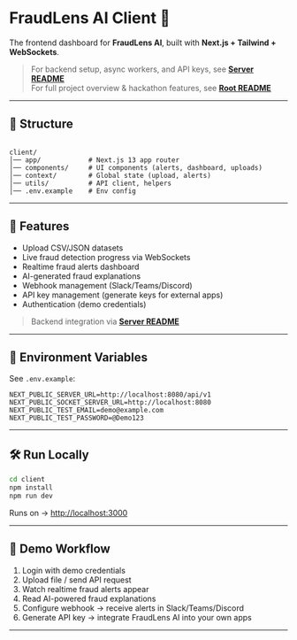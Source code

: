 
# FraudLens AI Client 🎨  

The frontend dashboard for **FraudLens AI**, built with **Next.js + Tailwind + WebSockets**.  

> For backend setup, async workers, and API keys, see **[Server README](../server/README.md)**  
> For full project overview & hackathon features, see **[Root README](../README.md)**

---

## 📂 Structure  
````

client/
│── app/            # Next.js 13 app router
│── components/     # UI components (alerts, dashboard, uploads)
│── context/        # Global state (upload, alerts)
│── utils/          # API client, helpers
│── .env.example    # Env config

````

---

## 🚀 Features  
- Upload CSV/JSON datasets  
- Live fraud detection progress via WebSockets  
- Realtime fraud alerts dashboard  
- AI-generated fraud explanations  
- Webhook management (Slack/Teams/Discord)  
- API key management (generate keys for external apps)  
- Authentication (demo credentials)  

> Backend integration via **[Server README](../server/README.md)** 

---

## 🔑 Environment Variables  

See `.env.example`:  
```env
NEXT_PUBLIC_SERVER_URL=http://localhost:8080/api/v1
NEXT_PUBLIC_SOCKET_SERVER_URL=http://localhost:8080
NEXT_PUBLIC_TEST_EMAIL=demo@example.com
NEXT_PUBLIC_TEST_PASSWORD=@Demo123
````

---

## 🛠️ Run Locally

```bash
cd client
npm install
npm run dev
```

Runs on → [http://localhost:3000](http://localhost:3000)

---

## 🎥 Demo Workflow

1. Login with demo credentials
2. Upload file / send API request
3. Watch realtime fraud alerts appear
4. Read AI-powered fraud explanations
5. Configure webhook → receive alerts in Slack/Teams/Discord
6. Generate API key → integrate FraudLens AI into your own apps

---
